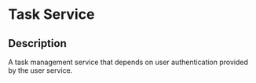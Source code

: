 # Task Service

## Description
A task management service that depends on user authentication provided by the user service.

